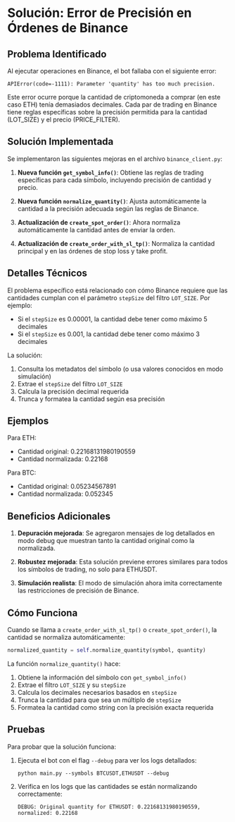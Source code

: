 # Solución: Error de Precisión en Órdenes de Binance

## Problema Identificado

Al ejecutar operaciones en Binance, el bot fallaba con el siguiente error:

```
APIError(code=-1111): Parameter 'quantity' has too much precision.
```

Este error ocurre porque la cantidad de criptomoneda a comprar (en este caso ETH) tenía demasiados decimales. Cada par de trading en Binance tiene reglas específicas sobre la precisión permitida para la cantidad (LOT_SIZE) y el precio (PRICE_FILTER).

## Solución Implementada

Se implementaron las siguientes mejoras en el archivo `binance_client.py`:

1. **Nueva función `get_symbol_info()`**: Obtiene las reglas de trading específicas para cada símbolo, incluyendo precisión de cantidad y precio.

2. **Nueva función `normalize_quantity()`**: Ajusta automáticamente la cantidad a la precisión adecuada según las reglas de Binance.

3. **Actualización de `create_spot_order()`**: Ahora normaliza automáticamente la cantidad antes de enviar la orden.

4. **Actualización de `create_order_with_sl_tp()`**: Normaliza la cantidad principal y en las órdenes de stop loss y take profit.

## Detalles Técnicos

El problema específico está relacionado con cómo Binance requiere que las cantidades cumplan con el parámetro `stepSize` del filtro `LOT_SIZE`. Por ejemplo:

- Si el `stepSize` es 0.00001, la cantidad debe tener como máximo 5 decimales
- Si el `stepSize` es 0.001, la cantidad debe tener como máximo 3 decimales

La solución:
1. Consulta los metadatos del símbolo (o usa valores conocidos en modo simulación)
2. Extrae el `stepSize` del filtro `LOT_SIZE`
3. Calcula la precisión decimal requerida
4. Trunca y formatea la cantidad según esa precisión

## Ejemplos

Para ETH:
- Cantidad original: 0.22168131980190559
- Cantidad normalizada: 0.22168

Para BTC:
- Cantidad original: 0.05234567891
- Cantidad normalizada: 0.052345

## Beneficios Adicionales

1. **Depuración mejorada**: Se agregaron mensajes de log detallados en modo debug que muestran tanto la cantidad original como la normalizada.

2. **Robustez mejorada**: Esta solución previene errores similares para todos los símbolos de trading, no solo para ETHUSDT.

3. **Simulación realista**: El modo de simulación ahora imita correctamente las restricciones de precisión de Binance.

## Cómo Funciona

Cuando se llama a `create_order_with_sl_tp()` o `create_spot_order()`, la cantidad se normaliza automáticamente:

```python
normalized_quantity = self.normalize_quantity(symbol, quantity)
```

La función `normalize_quantity()` hace:

1. Obtiene la información del símbolo con `get_symbol_info()`
2. Extrae el filtro `LOT_SIZE` y su `stepSize`
3. Calcula los decimales necesarios basados en `stepSize`
4. Trunca la cantidad para que sea un múltiplo de `stepSize`
5. Formatea la cantidad como string con la precisión exacta requerida

## Pruebas

Para probar que la solución funciona:

1. Ejecuta el bot con el flag `--debug` para ver los logs detallados:
   ```
   python main.py --symbols BTCUSDT,ETHUSDT --debug
   ```

2. Verifica en los logs que las cantidades se están normalizando correctamente:
   ```
   DEBUG: Original quantity for ETHUSDT: 0.22168131980190559, normalized: 0.22168
   ```